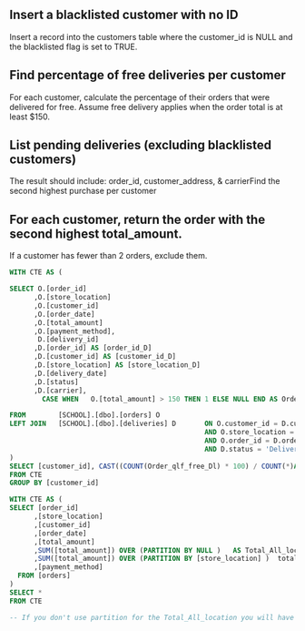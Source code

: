 ## Insert a blacklisted customer with no ID​
Insert a record into the customers table where the customer_id is NULL and the blacklisted flag is set to
TRUE.​

## Find percentage of free deliveries per customer​
For each customer, calculate the percentage of their orders that were delivered for free.​
Assume free delivery applies when the order total is at least $150.​

## List pending deliveries (excluding blacklisted customers)​
The result should include: order_id, customer_address, & carrier​
Find the second highest purchase per customer​

## For each customer, return the order with the second highest total_amount.​
If a customer has fewer than 2 orders, exclude them.

```sql
WITH CTE AS (

SELECT O.[order_id]
      ,O.[store_location]
      ,O.[customer_id]
      ,O.[order_date]
      ,O.[total_amount]
      ,O.[payment_method], 
	   D.[delivery_id]
      ,D.[order_id] AS [order_id_D]
      ,D.[customer_id] AS [customer_id_D]
      ,D.[store_location] AS [store_location_D]
      ,D.[delivery_date]
      ,D.[status]
      ,D.[carrier],
		CASE WHEN	O.[total_amount] > 150 THEN 1 ELSE NULL END AS Order_qlf_free_Dl

FROM		[SCHOOL].[dbo].[orders] O
LEFT JOIN	[SCHOOL].[dbo].[deliveries] D		ON O.customer_id = D.customer_id
												AND O.store_location = D.store_location
												AND O.order_id = D.order_id
												AND D.status = 'Delivered'
)
SELECT [customer_id], CAST((COUNT(Order_qlf_free_Dl) * 100) / COUNT(*)AS DECIMAL(5,2)) AS perc_order
FROM CTE
GROUP BY [customer_id]
```

```sql
WITH CTE AS (
SELECT [order_id]
      ,[store_location]
      ,[customer_id]
      ,[order_date]
	  ,[total_amount]
      ,SUM([total_amount]) OVER (PARTITION BY NULL )   AS Total_All_location 
	  ,SUM([total_amount]) OVER (PARTITION BY [store_location] )  total_per_location
      ,[payment_method]
  FROM [orders]
)
SELECT *
FROM CTE

-- If you don't use partition for the Total_All_location you will have to use GROUP BY
```
